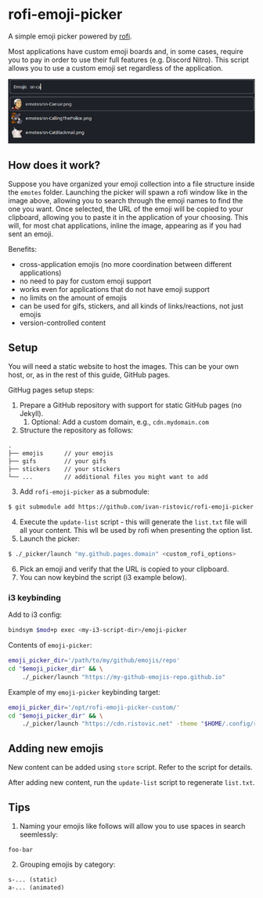 # rofi-emoji-picker

A simple emoji picker powered by [rofi](https://github.com/davatorium/rofi).

Most applications have custom emoji boards and, in some cases, require you to pay in order to use their full features (e.g. Discord Nitro). This script allows you to use a custom emoji set regardless of the application.

![](./screenshots/sample.png)

## How does it work?

Suppose you have organized your emoji collection into a file structure inside the `emotes` folder.
Launching the picker will spawn a rofi window like in the image above, allowing you to search through the emoji names to find the one you want.
Once selected, the URL of the emoji will be copied to your clipboard, allowing you to paste it in the application of your choosing.
This will, for most chat applications, inline the image, appearing as if you had sent an emoji.

Benefits:
- cross-application emojis (no more coordination between different applications)
- no need to pay for custom emoji support
- works even for applications that do not have emoji support
- no limits on the amount of emojis
- can be used for gifs, stickers, and all kinds of links/reactions, not just emojis
- version-controlled content

## Setup

You will need a static website to host the images. This can be your own host, or, as in the rest of this guide, GitHub pages.

GitHug pages setup steps:
1. Prepare a GitHub repository with support for static GitHub pages (no Jekyll).
    1. Optional: Add a custom domain, e.g., `cdn.mydomain.com`
2. Structure the repository as follows:
```
.
├── emojis      // your emojis
├── gifs        // your gifs
├── stickers    // your stickers
└── ...         // additional files you might want to add
```
3. Add `rofi-emoji-picker` as a submodule:
```bash
$ git submodule add https://github.com/ivan-ristovic/rofi-emoji-picker _picker
```
4. Execute the `update-list` script - this will generate the `list.txt` file will all your content. This wll be used by rofi when presenting the option list.
5. Launch the picker:
```bash
$ ./_picker/launch "my.github.pages.domain" <custom_rofi_options>
```
6. Pick an emoji and verify that the URL is copied to your clipboard.
7. You can now keybind the script (i3 example below).

### i3 keybinding

Add to i3 config:
```bash
bindsym $mod+p exec <my-i3-script-dir>/emoji-picker
``` 

Contents of `emoji-picker`:
```bash
emoji_picker_dir='/path/to/my/github/emojis/repo'
cd "$emoji_picker_dir" && \
    ./_picker/launch "https://my-github-emojis-repo.github.io"
```

Example of my `emoji-picker` keybinding target:
```bash
emoji_picker_dir='/opt/rofi-emoji-picker-custom/'
cd "$emoji_picker_dir" && \
    ./_picker/launch "https://cdn.ristovic.net" -theme "$HOME/.config/rofi/launchers/type-3/style-5.rasi"
```

## Adding new emojis

New content can be added using `store` script. Refer to the script for details.

After adding new content, run the `update-list` script to regenerate `list.txt`.

## Tips

1. Naming your emojis like follows will allow you to use spaces in search seemlessly:
```
foo-bar
```
2. Grouping emojis by category:
```
s-... (static)
a-... (animated)
```
